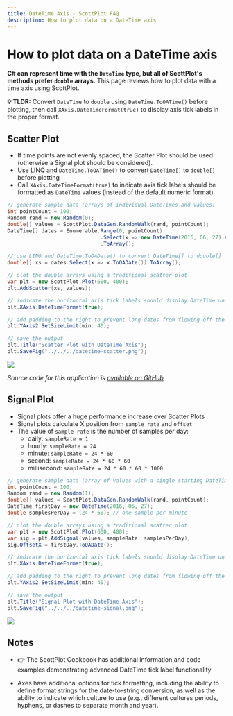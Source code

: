 ```yaml
---
title: DateTime Axis - ScottPlot FAQ
description: How to plot data on a DateTime axis
---
```


# How to plot data on a DateTime axis

**C# can represent time with the `DateTime` type, but all of ScottPlot's methods prefer `double` arrays.** This page reviews how to plot data with a time axis using ScottPlot.

**💡 TLDR:** Convert `DateTime` to `double` using `DateTime.ToOATime()` before plotting, then call `XAxis.DateTimeFormat(true)` to display axis tick labels in the proper format.

## Scatter Plot

* If time points are not evenly spaced, the Scatter Plot should be used (otherwise a Signal plot should be considered).
* Use LINQ and `DateTime.ToOATime()` to convert `DateTime[]` to `double[]` before plotting
* Call `XAxis.DateTimeFormat(true)` to indicate axis tick labels should be formatted as `DateTime` values (instead of the default numeric format)

```cs
// generate sample data (arrays of individual DateTimes and values)
int pointCount = 100;
Random rand = new Random(0);
double[] values = ScottPlot.DataGen.RandomWalk(rand, pointCount);
DateTime[] dates = Enumerable.Range(0, pointCount)
                              .Select(x => new DateTime(2016, 06, 27).AddDays(x))
                              .ToArray();

// use LINQ and DateTime.ToOADate() to convert DateTime[] to double[]
double[] xs = dates.Select(x => x.ToOADate()).ToArray();

// plot the double arrays using a traditional scatter plot
var plt = new ScottPlot.Plot(600, 400);
plt.AddScatter(xs, values);

// indicate the horizontal axis tick labels should display DateTime units
plt.XAxis.DateTimeFormat(true);

// add padding to the right to prevent long dates from flowing off the figure
plt.YAxis2.SetSizeLimit(min: 40);

// save the output
plt.Title("Scatter Plot with DateTime Axis");
plt.SaveFig("../../../datetime-scatter.png");
```

![](src/DateTimeDemo/datetime-scatter.png)

_Source code for this application is [available on GitHub](https://github.com/ScottPlot/Website/tree/main/src/faq/datetime/src/)_

## Signal Plot

* Signal plots offer a huge performance increase over Scatter Plots
* Signal plots calculate X position from `sample rate` and `offset`
* The value of `sample rate` is the number of samples per day:
  * daily: `sampleRate = 1`
  * hourly: `sampleRate = 24`
  * minute: `sampleRate = 24 * 60`
  * second: `sampleRate = 24 * 60 * 60`
  * millisecond: `sampleRate = 24 * 60 * 60 * 1000`

```cs
// generate sample data (array of values with a single starting DateTime)
int pointCount = 100;
Random rand = new Random(1);
double[] values = ScottPlot.DataGen.RandomWalk(rand, pointCount);
DateTime firstDay = new DateTime(2016, 06, 27);
double samplesPerDay = (24 * 60); // one sample per minute

// plot the double arrays using a traditional scatter plot
var plt = new ScottPlot.Plot(600, 400);
var sig = plt.AddSignal(values, sampleRate: samplesPerDay);
sig.OffsetX = firstDay.ToOADate();

// indicate the horizontal axis tick labels should display DateTime units
plt.XAxis.DateTimeFormat(true);

// add padding to the right to prevent long dates from flowing off the figure
plt.YAxis2.SetSizeLimit(min: 40);

// save the output
plt.Title("Signal Plot with DateTime Axis");
plt.SaveFig("../../../datetime-signal.png");
```

![](src/DateTimeDemo/datetime-signal.png)

## Notes

* 👉 The ScottPlot Cookbook has additional information and code examples demonstrating advanced DateTime tick label functionality

* Axes have additional options for tick formatting, including the ability to define format strings for the date-to-string conversion, as well as the ability to indicate which culture to use (e.g., different cultures periods, hyphens, or dashes to separate month and year).